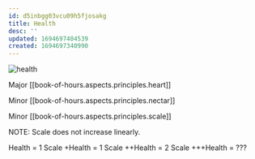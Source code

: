```yaml
---
id: d5inbgg03vcu09h5fjosakg
title: Health
desc: ''
updated: 1694697404539
created: 1694697340990
---
```

![health](/assets/icon-health.png)

Major [[book-of-hours.aspects.principles.heart]]

Minor [[book-of-hours.aspects.principles.nectar]]

Minor [[book-of-hours.aspects.principles.scale]]

NOTE: Scale does not increase linearly.

Health = 1 Scale
+Health = 1 Scale
++Health = 2 Scale
+++Health = ???
